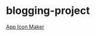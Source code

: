 # blogging-project

[App Icon Maker](https://appiconmaker.co/Home/Index/5b98490a-533e-40cf-84b4-3fbe0e74002d)